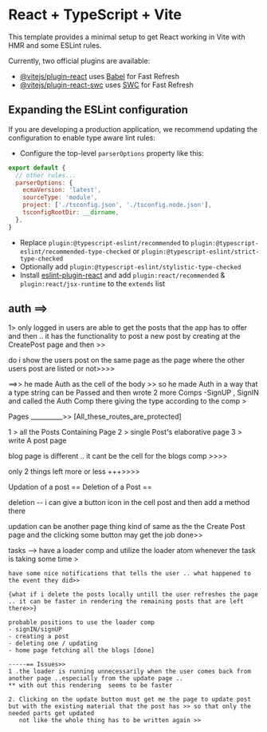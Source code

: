 # React + TypeScript + Vite

This template provides a minimal setup to get React working in Vite with HMR and some ESLint rules.

Currently, two official plugins are available:

- [@vitejs/plugin-react](https://github.com/vitejs/vite-plugin-react/blob/main/packages/plugin-react/README.md) uses [Babel](https://babeljs.io/) for Fast Refresh
- [@vitejs/plugin-react-swc](https://github.com/vitejs/vite-plugin-react-swc) uses [SWC](https://swc.rs/) for Fast Refresh

## Expanding the ESLint configuration

If you are developing a production application, we recommend updating the configuration to enable type aware lint rules:

- Configure the top-level `parserOptions` property like this:

```js
export default {
  // other rules...
  parserOptions: {
    ecmaVersion: 'latest',
    sourceType: 'module',
    project: ['./tsconfig.json', './tsconfig.node.json'],
    tsconfigRootDir: __dirname,
  },
}
```

- Replace `plugin:@typescript-eslint/recommended` to `plugin:@typescript-eslint/recommended-type-checked` or `plugin:@typescript-eslint/strict-type-checked`
- Optionally add `plugin:@typescript-eslint/stylistic-type-checked`
- Install [eslint-plugin-react](https://github.com/jsx-eslint/eslint-plugin-react) and add `plugin:react/recommended` & `plugin:react/jsx-runtime` to the `extends` list

##  auth ==> 

   1> only logged in users are able to get the posts that the app has to offer and then .. it has the functionality to post a new post by creating at the CreatePost page and then >> 

   do i show the users post on the same page as the page where the other users post are listed or not>>>>

   ==>> he made Auth as the cell of the body >> so he made Auth in a way that a type string can be Passed and then 
   wrote 2 more Comps -SignUP , SignIN and called the Auth Comp there giving the type according to the comp > 

   Pages __________>> [All_these_routes_are_protected]
   
   1 > all the Posts Containing Page 
   2 > single Post's elaborative page 
   3 > write A post page 


   blog page is different .. it cant be the cell for the blogs comp  >>>>
   

   only 2 things left more or less +++>>>>

   Updation of a post ==
   Deletion of a Post ==

   deletion -- i can give a button icon in the cell post and then add a method there 

   updation can be another page thing kind of same as the the Create Post page and the clicking some button may get the job done>>


   tasks --> 
    have a loader comp and utilize the loader atom whenever the task is taking some time >

    have some nice notifications that tells the user .. what happened to the event they did>>

    {what if i delete the posts locally untill the user refreshes the page .. it can be faster in rendering the remaining posts that are left there>>} 

    probable positions to use the loader comp 
    - signIN/signUP
    - creating a post
    - deleting one / updating 
    - home page fetching all the blogs [done] 

    -----== Issues>>
    1 .the loader is running unnecessarily when the user comes back from another page ..especially from the update page ..
    ** with out this rendering  seems to be faster 
   
    2. Clicking on the update button must get me the page to update post but with the existing material that the post has >> so that only the needed parts get updated
       not like the whole thing has to be written again >>

    


<!-- 
    ---------------------------------------

    import React, { useState } from 'react';
import { useParams, useNavigate } from 'react-router-dom';
import { UpdatePostType } from '@bishal_maity/common';
import axios from 'axios';
import LoaderComp from '../Components/Loader';

const Edit = () => {
  const navigate = useNavigate();
  const { id } = useParams();
  const [loading, setLoading] = useState(false);
  const [inputs, setInputs] = useState<UpdatePostType>({
    title: '',
    content: '',
  });

  const updateHandler = async () => {
    let token = localStorage.getItem('jwt');
    if (token && !token.startsWith('Bearer ')) {
      token = `Bearer ${token}`;
    }
    const headers = { Authorization: token };

    try {
      setLoading(true);
      const response = await axios.put(
        `https://backend.akasmik123.workers.dev/api/v1/book`,
        { id, title: inputs.title, content: inputs.content },
        { headers }
      );
      setLoading(false);
      if (response.data) {
        navigate(`/blogs?message=Post updated successfully!&severity=success`);
      } else {
        navigate(`/blogs?message=Some error occurred. Please try again.&severity=error`);
      }
    } catch (error) {
      console.error('Error updating post:', error);
      setLoading(false);
      navigate(`/blogs?message=An error occurred. Please check the console for details.&severity=error`);
    }
  };

  if (loading) {
    return (
      <div className='h-screen flex items-center justify-center'>
        <LoaderComp />
      </div>
    );
  }

  return (
    <div className='p-5 h-screen'>
      <div className='flex flex-row r mt-8 p-10 gap-2 h-full'>
        <div className='flex flex-col gap-3 w-full'>
          <input
            type='text'
            placeholder='Title'
            className='w-full h-12 text-3xl outline-none'
            defaultValue={inputs.title}
            onChange={(e) => setInputs({ ...inputs, title: e.target.value })}
          />
          <textarea
            name=''
            id=''
            className='h-full p-2 mt-3 outline-none text-lg'
            placeholder='Tell Your Story'
            defaultValue={inputs.content}
            onChange={(e) => setInputs({ ...inputs, content: e.target.value })}
          />
          <button className='px-4 py-2 bg-yellow-200 text-black' onClick={updateHandler}>
            Update
          </button>
        </div>
      </div>
    </div>
  );
};

export default Edit;
Blogs Component
Now, in the component where you want to display the notification (e.g., Blogs component), retrieve the URL parameters and display the notification using Snackbar.

jsx
Copy code
import React from 'react';
import { useLocation } from 'react-router-dom';
import Snackbar from '@mui/material/Snackbar';
import SnackbarContent from '@mui/material/SnackbarContent';

const Blogs = () => {
  const location = useLocation();
  const queryParams = new URLSearchParams(location.search);
  const message = queryParams.get('message');
  const severity = queryParams.get('severity');
  const [snackbarOpen, setSnackbarOpen] = React.useState(!!message);

  const handleClose = () => {
    setSnackbarOpen(false);
  };

  return (
    <div>
      {/* Your Blogs component content here */}
      <Snackbar
        open={snackbarOpen}
        autoHideDuration={3000}
        onClose={handleClose}
      >
        <SnackbarContent
          message={message}
          style={{
            backgroundColor: severity === 'success' ? 'green' : 'red',
          }}
        />
      </Snackbar>
    </div>
  );
};

export default Blogs;
--------------------------------------------------------- -->